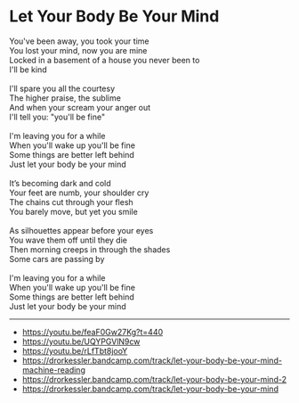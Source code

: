# Let Your Body Be Your Mind

You've been away, you took your time\
You lost your mind, now you are mine\
Locked in a basement of a house you never been to\
I'll be kind\
\
I'll spare you all the courtesy\
The higher praise, the sublime\
And when your scream your anger out\
I'll tell you: "you'll be fine"\
\
I'm leaving you for a while\
When you'll wake up you'll be fine\
Some things are better left behind\
Just let your body be your mind\
\
It’s becoming dark and cold\
Your feet are numb, your shoulder cry\
The chains cut through your flesh\
You barely move, but yet you smile\
\
As silhouettes appear before your eyes\
You wave them off until they die\
Then morning creeps in through the shades\
Some cars are passing by\
\
I'm leaving you for a while\
When you'll wake up you'll be fine\
Some things are better left behind\
Just let your body be your mind

---
- https://youtu.be/feaF0Gw27Kg?t=440
- https://youtu.be/UQYPGVlN9cw
- https://youtu.be/rLfTbt8jooY
- https://drorkessler.bandcamp.com/track/let-your-body-be-your-mind-machine-reading
- https://drorkessler.bandcamp.com/track/let-your-body-be-your-mind-2
- https://drorkessler.bandcamp.com/track/let-your-body-be-your-mind
